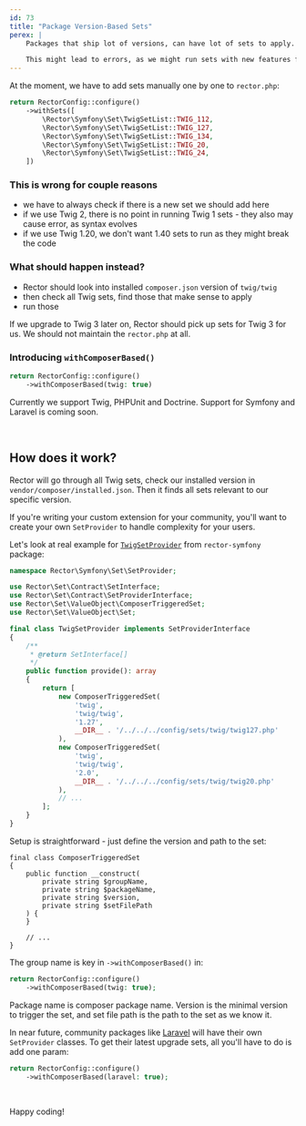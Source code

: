 ```yaml
---
id: 73
title: "Package Version-Based Sets"
perex: |
    Packages that ship lot of versions, can have lot of sets to apply. E.g. twig/twig has 6 sets in Rector, couple for v1 and couple for v2. What about v3? We have to always check for our local installed version, and then keep `rector.php` up to date.

    This might lead to errors, as we might run sets with new features from v3, that we don't have yet.
---
```


At the moment, we have to add sets manually one by one to `rector.php`:

```php
return RectorConfig::configure()
    ->withSets([
        \Rector\Symfony\Set\TwigSetList::TWIG_112,
        \Rector\Symfony\Set\TwigSetList::TWIG_127,
        \Rector\Symfony\Set\TwigSetList::TWIG_134,
        \Rector\Symfony\Set\TwigSetList::TWIG_20,
        \Rector\Symfony\Set\TwigSetList::TWIG_24,
    ])
```

### This is wrong for couple reasons

* we have to always check if there is a new set we should add here
* if we use Twig 2, there is no point in running Twig 1 sets - they also may cause error, as syntax evolves
* if we use Twig 1.20, we don't want 1.40 sets to run as they might break the code

### What should happen instead?

* Rector should look into installed `composer.json` version of `twig/twig`
* then check all Twig sets, find those that make sense to apply
* run those

If we upgrade to Twig 3 later on, Rector should pick up sets for Twig 3 for us. We should not maintain the `rector.php` at all.

### Introducing `withComposerBased()`

```php
return RectorConfig::configure()
    ->withComposerBased(twig: true)
```

Currently we support Twig, PHPUnit and Doctrine. Support for Symfony and Laravel is coming soon.

<br>

## How does it work?

Rector will go through all Twig sets, check our installed version in `vendor/composer/installed.json`. Then it finds all sets relevant to our specific version.

If you're writing your custom extension for your community, you'll want to create your own `SetProvider` to handle complexity for your users.

Let's look at real example for [`TwigSetProvider`](https://github.com/rectorphp/rector-symfony/blob/main/src/Set/SetProvider/TwigSetProvider.php) from `rector-symfony` package:

```php
namespace Rector\Symfony\Set\SetProvider;

use Rector\Set\Contract\SetInterface;
use Rector\Set\Contract\SetProviderInterface;
use Rector\Set\ValueObject\ComposerTriggeredSet;
use Rector\Set\ValueObject\Set;

final class TwigSetProvider implements SetProviderInterface
{
    /**
     * @return SetInterface[]
     */
    public function provide(): array
    {
        return [
            new ComposerTriggeredSet(
                'twig',
                'twig/twig',
                '1.27',
                __DIR__ . '/../../../config/sets/twig/twig127.php'
            ),
            new ComposerTriggeredSet(
                'twig',
                'twig/twig',
                '2.0',
                __DIR__ . '/../../../config/sets/twig/twig20.php'
            ),
            // ...
        ];
    }
}
```

Setup is straightforward - just define the version and path to the set:

```
final class ComposerTriggeredSet
{
    public function __construct(
        private string $groupName,
        private string $packageName,
        private string $version,
        private string $setFilePath
    ) {
    }

    // ...
}
```

The group name is key in `->withComposerBased()` in:

```php
return RectorConfig::configure()
    ->withComposerBased(twig: true);
```

Package name is composer package name. Version is the minimal version to trigger the set, and set file path is the path to the set as we know it.

In near future, community packages like [Laravel](https://github.com/driftingly/rector-laravel) will have their own `SetProvider` classes. To get their latest upgrade sets, all you'll have to do is add one param:

```php
return RectorConfig::configure()
    ->withComposerBased(laravel: true);
```


<br>

Happy coding!
